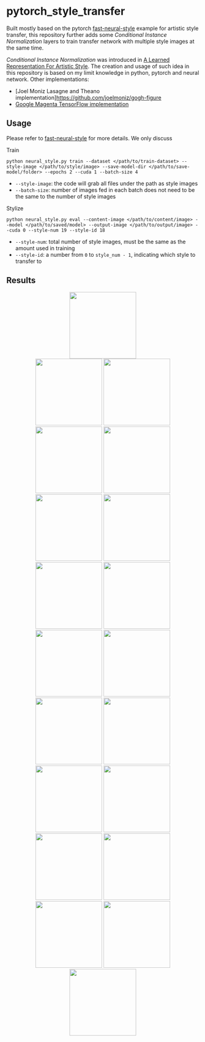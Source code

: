 # pytorch_style_transfer

Built mostly based on the pytorch [fast-neural-style](https://github.com/pytorch/examples/tree/master/fast_neural_style) example for artistic style transfer, this repository further adds some *Conditional Instance Normalization* layers to train transfer network with multiple style images at the same time. 

*Conditional Instance Normalization* was introduced in [A Learned Representation For Artistic Style](https://arxiv.org/abs/1610.07629). The creation and usage of such idea in this repository is based on my limit knowledge in python, pytorch and neural network. Other implementations:
* [Joel Moniz Lasagne and Theano implementation]https://github.com/joelmoniz/gogh-figure
* [Google Magenta TensorFlow implementation](https://github.com/tensorflow/magenta/tree/master/magenta/models/image_stylization)

## Usage

Please refer to [fast-neural-style](https://github.com/pytorch/examples/tree/master/fast_neural_style) for more details. We only discuss 

Train
```
python neural_style.py train --dataset </path/to/train-dataset> --style-image </path/to/style/image> --save-model-dir </path/to/save-model/folder> --epochs 2 --cuda 1 --batch-size 4
```
* `--style-image`: the code will grab all files under the path as style images
* `--batch-size`: number of images fed in each batch does not need to be the same to the number of style images

Stylize 
```
python neural_style.py eval --content-image </path/to/content/image> --model </path/to/saved/model> --output-image </path/to/output/image> --cuda 0 --style-num 19 --style-id 18
```
* `--style-num`: total number of style images, must be the same as the amount used in training
* `--style-id`: a number from `0` to `style_num - 1`, indicating which style to transfer to

## Results


<div align='center'>
  <img src='images/content-images/river.jpg' height="174px">		
</div>

<div align='center'>
  <img src='images/output-images/river_style0.jpg' height="174px">
  <img src='images/output-images/river_style1.jpg' height="174px">
  <img src='images/output-images/river_style2.jpg' height="174px">
  <img src='images/output-images/river_style3.jpg' height="174px">
  <img src='images/output-images/river_style4.jpg' height="174px">
  <img src='images/output-images/river_style5.jpg' height="174px">
  <img src='images/output-images/river_style6.jpg' height="174px">
  <img src='images/output-images/river_style7.jpg' height="174px">
  <img src='images/output-images/river_style8.jpg' height="174px">
  <img src='images/output-images/river_style9.jpg' height="174px">
  <img src='images/output-images/river_style10.jpg' height="174px">
  <img src='images/output-images/river_style11.jpg' height="174px">
  <img src='images/output-images/river_style12.jpg' height="174px">
  <img src='images/output-images/river_style13.jpg' height="174px">
  <img src='images/output-images/river_style14.jpg' height="174px">
  <img src='images/output-images/river_style15.jpg' height="174px">
  <img src='images/output-images/river_style16.jpg' height="174px">
  <img src='images/output-images/river_style17.jpg' height="174px">
  <img src='images/output-images/river_style18.jpg' height="174px">
</div>

